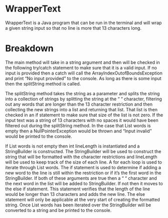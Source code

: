 # WrapperText

WrapperText is a Java program that can be run in the terminal and will wrap a given string input so that no line is more that 13 characters long.

# Breakdown

The main method will take in a string argument and then will be checked in the following try/catch statement to make sure that it is a valid input. If no input is provided then a catch will call the ArrayIndexOutofBoundsException and print “No input provided” to the console. 
As long as there is some input then the splitString method is called.

The splitString method takes the string as a parameter and splits the string into a collection of strings by splitting the string at the “ “ character, filtering out any words that are longer than the 13 character restriction and then collecting the new strings into a list and returning that list. 
That list is then checked in an if statement to make sure that size of the list is not zero. If the input text was a string of 13 characters with no spaces it would have been filtered out during the splitString method. In the case that List words is empty then a NullPointerException would be thrown and “Input invalid” would be printed to the console.

If List words is not empty then int lineLength is instantiated and a StringBuilder is constructed. The StringBuilder will be used to construct the string that will be formatted with the character restrictions and lineLength will be used to keep track of the size of each line. A for each loop is used to iterate through List words. 
The if statement is used to determine if adding a new word to the line is still within the restriction or if it’s the first word in the StringBuilder. 
If both of these arguments are true then a “ “ character and the next word in the list will be added to StringBuilder. If not then it moves to the else if statement. 
This statement verifies that the length of the line would be longer than 13 characters and adds the new line. 
The else statement will only be applicable at the very start of creating the formatted string. 
Once List words has been iterated over the StringBuilder will be converted to a string and be printed to the console. 
